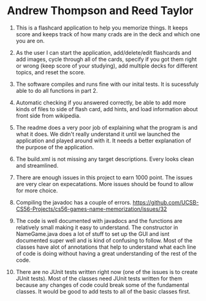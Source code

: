 Andrew Thompson and Reed Taylor
===============================


1. This is a flashcard application to help you memorize things. It keeps score
   and keeps track of how many crads are in the deck and which one you are on.

2. As the user I can start the application, add/delete/edit flashcards and add
   images, cycle through all of the cards, specify if you got them right or wrong (keep score
   of your studying), add multiple decks for different topics, and reset the
   score.

3. The software compiles and runs fine with our inital tests. It is sucessfuly
   able to do all functions in part 2.

4. Automatic checking if you answered correctly, be able to add more kinds of files to side of flash card, add hints, and load information about front side from wikipedia.

5. The readme does a very poor job of explaining what the program is and what it
   does. We didn't really understand it until we launched the application and
   played around with it. It needs a better explanation of the purpose of the
   application.

6. The build.xml is not missing any target descriptions. Every looks clean and
   streamlined.

7. There are enough issues in this project to earn 1000 point. The issues are
   very clear on expecatations. More issues should be found to allow for more
   choice.

8. Compiling the javadoc has a couple of errors. https://github.com/UCSB-CS56-Projects/cs56-games-name-memorization/issues/32

9. The code is well documented with javadocs and the functions are relatively
   small making it easy to understand. The constructor in NameGame.java does a
   lot of stuff to set up the GUI and isnt documented super well and is kind of
   confusing to follow. Most of the classes have alot of annotations that help
   to understand what each line of code is doing without having a great
   understanding of the rest of the code.

10. There are no JUnit tests written right now (one of the issues is to create
    JUnit tests). Most of the classes need JUnit tests written for them because
    any changes of code could break some of the fundamental classes. It would be
    good to add tests to all of the basic classes first.
